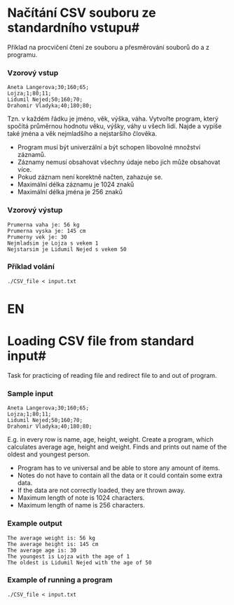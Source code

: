 # Načítání CSV souboru ze standardního vstupu#

Příklad na procvičení čtení ze souboru a přesměrování souborů do a z programu.

### Vzorový vstup ###

```
Aneta Langerova;30;160;65;
Lojza;1;80;11;
Lidumil Nejed;50;160;70;
Drahomir Vladyka;40;180;80;
```

Tzn. v každém řádku je jméno, věk, výška, váha.
Vytvořte program, který spočítá průměrnou hodnotu věku, výšky, váhy u všech lidí.
Najde a vypíše také jména a věk nejmladšího a nejstaršího člověka.

- Program musí být univerzální a být schopen libovolné množství záznamů.
- Záznamy nemusí obsahovat všechny údaje nebo jich může obsahovat více.
- Pokud záznam není korektně načten, zahazuje se.
- Maximální délka záznamu je 1024 znaků
- Maximální délka jména je 256 znaků


### Vzorový výstup ###

```
Prumerna vaha je: 56 kg 
Prumerna vyska je: 145 cm 
Prumerny vek je: 30 
Nejmladsim je Lojza s vekem 1 
Nejstarsim je Lidumil Nejed s vekem 50
```

### Příklad volání ###
```
./CSV_file < input.txt
```

# EN # 

# Loading CSV file from standard input#

Task for practicing of reading file and redirect file to and out of program.

### Sample input ###

```
Aneta Langerova;30;160;65;
Lojza;1;80;11;
Lidumil Nejed;50;160;70;
Drahomir Vladyka;40;180;80;
```
E.g. in every row is name, age, height, weight.
Create a program, which calculates average age, height and weight.
Finds and prints out name of the oldest and youngest person.

- Program has to ve universal and be able to store any amount of items.
- Notes do not have to contain all the data or it could contain some extra data.
- If the data are not correctly loaded, they are thrown away.
- Maximum length of note is 1024 characters.
- Maximum length of name is 256 characters.

### Example output ###

```
The average weight is: 56 kg 
The average height is: 145 cm 
The average age is: 30 
The youngest is Lojza with the age of 1
The oldest is Lidumil Nejed with the age of 50
```

### Example of running a program ###
```
./CSV_file < input.txt
```
